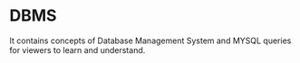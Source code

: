 # DBMS
It contains concepts of Database Management System and MYSQL queries for viewers to learn and understand.
